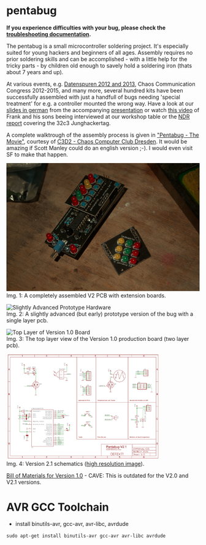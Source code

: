 pentabug
========

**If you experience difficulties with your bug, please check the [troubleshooting documentation](https://github.com/c3d2/pentabug/blob/master/troubleshooting.md).**

The pentabug is a small microcontroller soldering project. It's especially suited for young hackers and beginners of all ages. Assembly requires no prior soldering skills and can be accomplished - with a little help for the tricky parts - by children old enough to savely hold a soldering iron (thats about 7 years and up).

At various events, e.g. [Datenspuren 2012 and 2013](http://datenspuren.de "Datenspuren 2012 and 2013"), Chaos Communication Congress 2012-2015, and many more, several hundred kits have been successfully assembled with just a handfull of bugs needing 'special treatment' for e.g. a controller mounted the wrong way. Have a look at our [slides in german](/c3d2/pentabug/raw/master/doc/201210_slides_datenspuren.pdf "slides form the Datenspuren 2012 talk") from the accompanying [presentation](http://www.datenspuren.de/2012/fahrplan/events/5074.de.html "pentabug talk announcement") or watch [this video](http://www.youtube.com/watch?v=HTBhXqNR6LY "Dresdner Piratencast Folge 14 - Datenspuren") of Frank and his sons beeing interviewed at our workshop table or the [NDR report](https://www.ndr.de/fernsehen/sendungen/hamburg_journal/Kleine-Hacker-am-Werk,hamj45298.html) covering the 32c3 Junghackertag.

A complete walktrough of the assembly process is given in ["Pentabug - The Movie"](http://www.c3d2.de/news/video-pentabug-bauen.html "Pentabug - The Movie"), courtesy of [C3D2 - Chaos Computer Club Dresden](http://c3d2.de "C3D2 - Chaos Computer Club Dresden"). It would be amazing if Scott Manley could do an english version ;-). I would even visit SF to make that happen. 

![Assembled V2 PCB with extension boards](https://github.com/c3d2/pentabug/raw/master/img/assembled_v2_728x483.jpg)  
Img. 1: A completely assembled V2 PCB with extension boards.

![Slightly Advanced Prototype Hardware](https://github.com/c3d2/pentabug/raw/master/img/prototype.jpg)  
Img. 2: A slightly advanced (but early) prototype version of the bug with a single layer pcb.

![Top Layer of Version 1.0 Board](https://github.com/c3d2/pentabug/raw/master/img/board_top.png)  
Img. 3: The top layer view of the Version 1.0 production board (two layer pcb).

![Version 2.1 Schematics (Thumbnail)](https://github.com/c3d2/pentabug/raw/master/img/schematics_v2_1_thumb.png)  
Img. 4: Version 2.1 schematics ([high resolution image](https://github.com/c3d2/pentabug/raw/master/img/schematics_v2_1.png "high resolution image of schematics")).

[Bill of Materials for Version 1.0](https://github.com/c3d2/pentabug/blob/master/bom.md "bill of materials") - CAVE: This is outdated for the V2.0 and V2.1 versions.

AVR GCC Toolchain
==================
 * install binutils-avr, gcc-avr, avr-libc, avrdude
 <pre><code>sudo apt-get install binutils-avr gcc-avr avr-libc avrdude</code></pre>
